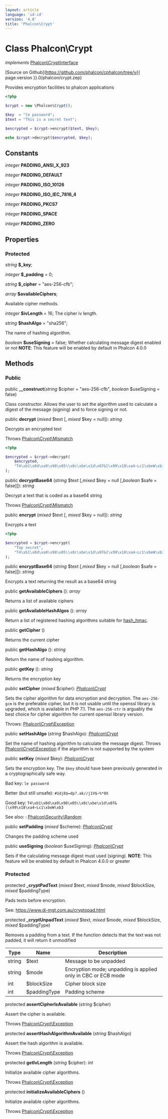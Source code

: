 ```yaml
---
layout: article
language: 'id-id'
version: '4.0'
title: 'Phalcon\Crypt'
---
```

# Class **Phalcon\Crypt**

*implements* [Phalcon\CryptInterface](Phalcon_CryptInterface)

[Source on Github](https://github.com/phalcon/cphalcon/tree/v{{ page.version }}.0/phalcon/crypt.zep)

Provides encryption facilities to phalcon applications

```php
<?php

$crypt = new \Phalcon\Crypt();

$key  = "le password";
$text = "This is a secret text";

$encrypted = $crypt->encrypt($text, $key);

echo $crypt->decrypt($encrypted, $key);

```

## Constants

*integer* **PADDING_ANSI_X_923**

*integer* **PADDING_DEFAULT**

*integer* **PADDING_ISO_10126**

*integer* **PADDING_ISO_IEC_7816_4**

*integer* **PADDING_PKCS7**

*integer* **PADDING_SPACE**

*integer* **PADDING_ZERO**

## Properties

### Protected

*string* **$_key**;

*integer* **$_padding** = 0;

*string* **$_cipher** = "aes-256-cfb";

*array* **$availableCiphers**;

Available cipher methods.

*integer* **$ivLength** = 16; The cipher iv length.

*string* **$hashAlgo** = "sha256";

The name of hashing algorithm.

*boolean* **$useSigning** = false; Whether calculating message digest enabled or not **NOTE**: This feature will be enabled by default in Phalcon 4.0.0

## Methods

### Public

public **__construct**(*string* $cipher = "aes-256-cfb", *boolean* $useSigning = false)

Class constructor. Allows the user to set the algorithm used to calculate a digest of the message (signing) and to force signing or not.

public **decrypt** (*mixed* $text [, *mixed* $key = null]): *string*

Decrypts an encrypted text

Throws [Phalcon\Crypt\Mismatch](Phalcon_Crypt_Mismatch)

```php
<?php

$encrypted = $crypt->decrypt(
    $encrypted,
    "T4\xb1\x8d\xa9\x98\x05\\x8c\xbe\x1d\x07&[\x99\x18\xa4~Lc1\xbeW\xb3"
);

```

public **decryptBase64** (*string* $text [,*mixed* $key = null [,*boolean* $safe = false]]): *string*

Decrypt a text that is coded as a base64 string

Throws [Phalcon\Crypt\Mismatch](Phalcon_Crypt_Mismatch)

public **encrypt** (*mixed* $text [, *mixed* $key = null]): *string*

Encrypts a text

```php
<?php

$encrypted = $crypt->encrypt(
    "Top secret",
    "T4\xb1\x8d\xa9\x98\x05\\x8c\xbe\x1d\x07&[\x99\x18\xa4~Lc1\xbeW\xb3"
);
```

public **encryptBase64** (*string* $text [,*mixed* $key = null [,*boolean* $safe = false]]): *string*

Encrypts a text returning the result as a base64 string

public **getAvailableCiphers** (): *array*

Returns a list of available ciphers

public **getAvailableHashAlgos** (): *array*

Return a list of registered hashing algorithms suitable for [hash_hmac](https://secure.php.net/manual/en/function.hash-hmac.php).

public **getCipher** ()

Returns the current cipher

public **getHashAlgo** (): *string*

Return the name of hashing algorithm.

public **getKey** (): *string*

Returns the encryption key

public **setCipher** (*mixed* $cipher): *[Phalcon\Crypt](Phalcon_Crypt)*

Sets the cipher algorithm for data encryption and decryption. The `aes-256-gcm` is the preferable cipher, but it is not usable until the openssl library is upgraded, which is available in PHP 7.1. The `aes-256-ctr` is arguably the best choice for cipher algorithm for current openssl library version.

Throws: [Phalcon\Crypt\Exception](Phalcon_Crypt_Exception)

public **setHashAlgo** (*string* $hashAlgo): *[Phalcon\Crypt](Phalcon_Crypt)*

Set the name of hashing algorithm to calculate the message digest. Throws [Phalcon\Crypt\Exception](Phalcon_Crypt_Exception) if the algorithm is not supported by the system

public **setKey** (*mixed* $key): *[Phalcon\Crypt](Phalcon_Crypt)*

Sets the encryption key. The `$key` should have been previously generated in a cryptographically safe way.

Bad key: `le password`

Better (but still unsafe): `#1dj8$=dp?.ak//j1V$~%*0X`

Good key: `T4\xb1\x8d\xa9\x98\x05\\x8c\xbe\x1d\x07&[\x99\x18\xa4~Lc1\xbeW\xb3`

See also: : [Phalcon\Security\Random](Phalcon_Security_Random)

public **setPadding** (*mixed* $scheme): *[Phalcon\Crypt](Phalcon_Crypt)*

Changes the padding scheme used

public **useSigning** (*boolean* $useSigning): *[Phalcon\Crypt](Phalcon_Crypt)*

Sets if the calculating message digest must used (signing). **NOTE**: This feature will be enabled by default in Phalcon 4.0.0 or greater

### Protected

protected **_cryptPadText** (*mixed* $text, *mixed* $mode, *mixed* $blockSize, *mixed* $paddingType)

Pads texts before encryption.

See: <https://www.di-mgt.com.au/cryptopad.html>

protected **_cryptUnpadText** (*mixed* $text, *mixed* $mode, *mixed* $blockSize, *mixed* $paddingType)

Removes a padding from a text. If the function detects that the text was not padded, it will return it unmodified

| Type   | Name         | Description                                                   |
| ------ | ------------ | ------------------------------------------------------------- |
| string | $text        | Message to be unpadded                                        |
| string | $mode        | Encryption mode; unpadding is applied only in CBC or ECB mode |
| int    | $blockSize   | Cipher block size                                             |
| int    | $paddingType | Padding scheme                                                |

protected **assertCipherIsAvailable** (*string* $cipher)

Assert the cipher is available.

Throws [Phalcon\Crypt\Exception](Phalcon_Crypt_Exception)

protected **assertHashAlgorithmAvailable** (*string* $hashAlgo)

Assert the hash algorithm is available.

Throws [Phalcon\Crypt\Exception](Phalcon_Crypt_Exception)

protected **getIvLength** (*string* $cipher): *int*

Initialize available cipher algorithms.

Throws [Phalcon\Crypt\Exception](Phalcon_Crypt_Exception)

protected **initializeAvailableCiphers** ()

Initialize available cipher algorithms.

Throws [Phalcon\Crypt\Exception](Phalcon_Crypt_Exception)